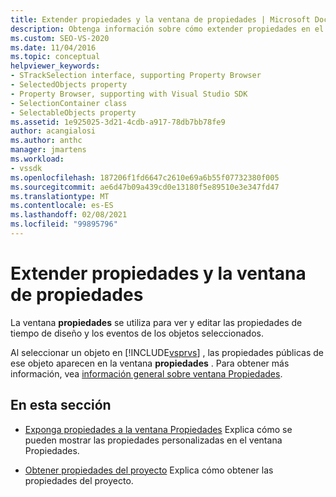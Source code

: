 ```yaml
---
title: Extender propiedades y la ventana de propiedades | Microsoft Docs
description: Obtenga información sobre cómo extender propiedades en el ventana Propiedades, que se usa para ver y editar las propiedades y los eventos de tiempo de diseño de los objetos seleccionados.
ms.custom: SEO-VS-2020
ms.date: 11/04/2016
ms.topic: conceptual
helpviewer_keywords:
- STrackSelection interface, supporting Property Browser
- SelectedObjects property
- Property Browser, supporting with Visual Studio SDK
- SelectionContainer class
- SelectableObjects property
ms.assetid: 1e925025-3d21-4cdb-a917-78db7bb78fe9
author: acangialosi
ms.author: anthc
manager: jmartens
ms.workload:
- vssdk
ms.openlocfilehash: 187206f1fd6647c2610e69a6b55f07732380f005
ms.sourcegitcommit: ae6d47b09a439cd0e13180f5e89510e3e347fd47
ms.translationtype: MT
ms.contentlocale: es-ES
ms.lasthandoff: 02/08/2021
ms.locfileid: "99895796"
---
```

# <a name="extend-properties-and-the-property-window"></a>Extender propiedades y la ventana de propiedades
La ventana **propiedades** se utiliza para ver y editar las propiedades de tiempo de diseño y los eventos de los objetos seleccionados.

 Al seleccionar un objeto en [!INCLUDE[vsprvs](../code-quality/includes/vsprvs_md.md)] , las propiedades públicas de ese objeto aparecen en la ventana **propiedades** . Para obtener más información, vea [información general sobre ventana Propiedades](../extensibility/internals/properties-window-overview.md).

## <a name="in-this-section"></a>En esta sección
- [Exponga propiedades a la ventana Propiedades](../extensibility/exposing-properties-to-the-properties-window.md) Explica cómo se pueden mostrar las propiedades personalizadas en el ventana Propiedades.

- [Obtener propiedades del proyecto](../extensibility/getting-project-properties.md) Explica cómo obtener las propiedades del proyecto.
